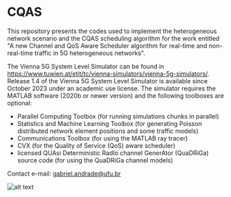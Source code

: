 # CQAS

This repository presents the codes used to implement the heterogeneous network scenario and the CQAS scheduling algorithm for the work entitled "A new Channel and QoS Aware Scheduler algorithm for real-time and non-real-time traffic in 5G heterogeneous networks".

The Vienna 5G System Level Simulator can be found in https://www.tuwien.at/etit/tc/vienna-simulators/vienna-5g-simulators/.
Release 1.4 of the Vienna 5G System Level Simulator is available since October 2023 under an academic use license. The simulator requires the MATLAB software (2020b or newer version) and the following toolboxes are optional:
- Parallel Computing Toolbox (for running simulations chunks in parallel)
- Statistics and Machine Learning Toolbox (for generating Poisson distributed network element positions and some traffic models)
- Communications Toolbox (for using the MATLAB ray tracer)
- CVX (for the Quality of Service (QoS) aware scheduler)
- licensed QUAsi Deterministic RadIo channel GenerAtor (QuaDRiGa) source code (for using the QuaDRiGa channel models)

Contact e-mail: gabriel.andrade@ufu.br

![alt text](https://imgur.com/a/3DvZZhU)
